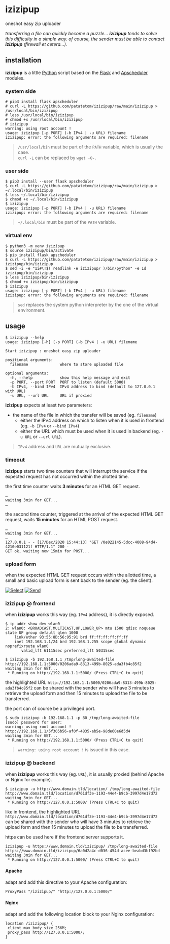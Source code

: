 # izizipup

oneshot easy zip uploader

_transferring a file can quickly become a puzzle... **izizipup** tends to solve this difficulty in a simple way._
_of course, the sender must be able to contact **izizipup** (firewall et cetera...)._



## installation

**izizipup** is a little [Python](https://www.python.org/) script based on the [Flask](https://palletsprojects.com/p/flask/) and [Apscheduler](https://apscheduler.readthedocs.io/) modules.


### system side

```
# pip3 install flask apscheduler
# curl -L https://github.com/patatetom/izizipup/raw/main/izizipup > /usr/local/bin/izizipup
# less /usr/local/bin/izizipup
# chmod +x /usr/local/bin/izizipup
# izizipup
warning: using root account !
usage: izizipup [-p PORT] (-b IPv4 | -u URL) filename
izizipup: error: the following arguments are required: filename
```

> `/usr/local/bin` must be part of the `PATH` variable, which is usually the case.<br/>`curl -L` can be replaced by `wget -O-`.


### user side

```
$ pip3 install --user flask apscheduler
$ curl -L https://github.com/patatetom/izizipup/raw/main/izizipup > ~/.local/bin/izizipup
$ less ~/.local/bin/izizipup
$ chmod +x ~/.local/bin/izizipup
$ izizipup
usage: izizipup [-p PORT] (-b IPv4 | -u URL) filename
izizipup: error: the following arguments are required: filename
```

> `~/.local/bin` must be part of the `PATH` variable.


### virtual env

```
$ python3 -m venv izizipup
$ source izizipup/bin/activate
$ pip install flask apscheduler
$ curl -L https://github.com/patatetom/izizipup/raw/main/izizipup > izizipup/bin/izizipup
$ sed -i -e "1i#\!$( readlink -e izizipup/ )/bin/python" -e 1d izizipup/bin/izizipup
$ less izizipup/bin/izizipup
$ chmod +x izizipup/bin/izizipup
$ izizipup
usage: izizipup [-p PORT] (-b IPv4 | -u URL) filename
izizipup: error: the following arguments are required: filename
```

> `sed` replaces the system python interpreter by the one of the virtual environment.



## usage

```
$ izizipup --help
usage: izizipup [-h] [-p PORT] (-b IPv4 | -u URL) filename

Start izizipup : oneshot easy zip uploader

positional arguments:
  filename              where to store uploaded file

optional arguments:
  -h, --help            show this help message and exit
  -p PORT, --port PORT  PORT to listen (default 5000)
  -b IPv4, --bind IPv4  IPv4 address to bind (default to 127.0.0.1 with URL)
  -u URL, --url URL     URL if proxied
```

**izizipup** expects at least two parameters:
- the name of the file in which the transfer will be saved (eg. `filename`)
  - either the IPv4 address on which to listen when it is used in frontend (eg. `-b IPv4` or `--bind IPv4`)
  - either the URL which must be used when it is used in backend (eg. `-u URL` or `--url URL`).

> `IPv4` address and `URL` are mutually exclusive.


### timeout

**izizipup** starts two time counters that will interrupt the service if the expected request has not occurred within the allotted time.

the first time counter waits **3 minutes** for an HTML GET request.

```
…
waiting 3min for GET...
…
```

the second time counter, triggered at the arrival of the expected HTML GET request, waits **15 minutes** for an HTML POST request.

```
…
waiting 3min for GET...
…
127.0.0.1 - - [17/Dec/2020 15:44:13] "GET /0e022145-5dcc-4008-94d4-4210e031121f HTTP/1.1" 200 -
GET ok, waiting now 15min for POST...
```


### upload form

when the expected HTML GET request occurs within the allotted time, a small and basic upload form is sent back to the sender (eg. the client).

[![Select](https://img.shields.io/badge/Select%20a%20file-No%20file%20selected-gray?style=social)](README.md#upload-form)
[![Send](https://img.shields.io/badge/Send-%20-gray)](README.md#upload-form)


### izizipup @ frontend

when **izizipup** works this way (eg. `IPv4` address), it is directly exposed.

```
$ ip addr show dev wlan0
2: wlan0: <BROADCAST,MULTICAST,UP,LOWER_UP> mtu 1500 qdisc noqueue state UP group default qlen 1000
    link/ether 93:55:8D:56:95:91 brd ff:ff:ff:ff:ff:ff
    inet 192.168.1.1/24 brd 192.168.1.255 scope global dynamic noprefixroute wlan0
       valid_lft 61115sec preferred_lft 50315sec

$ izizipup -b 192.168.1.1 /tmp/long-awaited-file
http://192.168.1.1:5000/0206ada9-8313-499b-8025-ada3fb4c85f2
waiting 3min for GET...
 * Running on http://192.168.1.1:5000/ (Press CTRL+C to quit)
```

the highlighted URL `http://192.168.1.1:5000/0206ada9-8313-499b-8025-ada3fb4c85f2` can be shared with the sender who will have 3 minutes to retrieve the upload form and then 15 minutes to upload the file to be transferred.

the port can of course be a privileged port.

```
$ sudo izizipup -b 192.168.1.1 -p 80 /tmp/long-awaited-file
[sudo] password for user: 
warning: using root account !
http://192.168.1.1/5f305b56-af0f-4835-ab5e-98de60e6d5d4
waiting 3min for GET...
 * Running on http://192.168.1.1:5000/ (Press CTRL+C to quit)
```

> `warning: using root account !` is issued in this case.


### izizipup @ backend

when **izizipup** works this way (eg. `URL`), it is usually proxied (behind Apache or Nginx for example).

```
$ izizipup -u http://www.domain.tld/location/ /tmp/long-awaited-file
http://www.domain.tld/location/d761df3e-1193-44e4-b9cb-3997d4e17d72
waiting 3min for GET...
 * Running on http://127.0.0.1:5000/ (Press CTRL+C to quit)
```

like in frontend, the highlighted URL `http://www.domain.tld/location/d761df3e-1193-44e4-b9cb-3997d4e17d72` can be shared with the sender who will have 3 minutes to retrieve the upload form and then 15 minutes to upload the file to be transferred.

https can be used here if the frontend server supports it.

```
izizipup -u https://www.domain.tld/izizipup/ /tmp/long-awaited-file
https://www.domain.tld/izizipup/6a0d2a4c-d036-454d-acee-beabd3bf92bd
waiting 3min for GET...
 * Running on http://127.0.0.1:5000/ (Press CTRL+C to quit)
```

#### Apache

adapt and add this directive to your Apache configuration:

```
ProxyPass "/izizipup/" "http://127.0.0.1:5000/"
```

#### Nginx

adapt and add the following location block to your Nginx configuration:

```
location /izizipup/ {
 client_max_body_size 256M;
 proxy_pass http://127.0.0.1:5000/;
}
```
